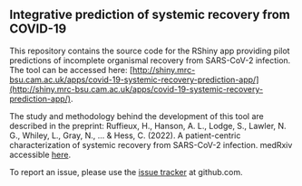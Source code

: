 ## Integrative prediction of systemic recovery from COVID-19

This repository contains the source code for the RShiny app providing pilot predictions of incomplete organismal recovery from SARS-CoV-2 infection. The tool can be accessed here: [http://shiny.mrc-bsu.cam.ac.uk/apps/covid-19-systemic-recovery-prediction-app/](http://shiny.mrc-bsu.cam.ac.uk/apps/covid-19-systemic-recovery-prediction-app/).

The study and methodology behind the development of this tool are described in the preprint:
Ruffieux, H., Hanson, A. L., Lodge, S., Lawler, N. G., Whiley, L., Gray, N., ... & Hess, C. (2022). A patient-centric characterization of systemic recovery from SARS-CoV-2 infection. medRxiv 
accessible [here](https://www.medrxiv.org/content/10.1101/2022.06.18.22276437v1).

To report an issue, please use the [issue
tracker](https://github.com/hruffieux/covid-systemic-recovery-prediction-app/issues) at github.com.
